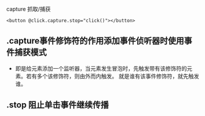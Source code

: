 capture 抓取/捕获
```
<button @click.capture.stop="click()"></button>
```

## .capture事件修饰符的作用添加事件侦听器时使用事件捕获模式
- 即是给元素添加一个监听器，当元素发生冒泡时，先触发带有该修饰符的元素。若有多个该修饰符，则由外而内触发。
就是谁有该事件修饰符，就先触发谁。
## .stop 阻止单击事件继续传播